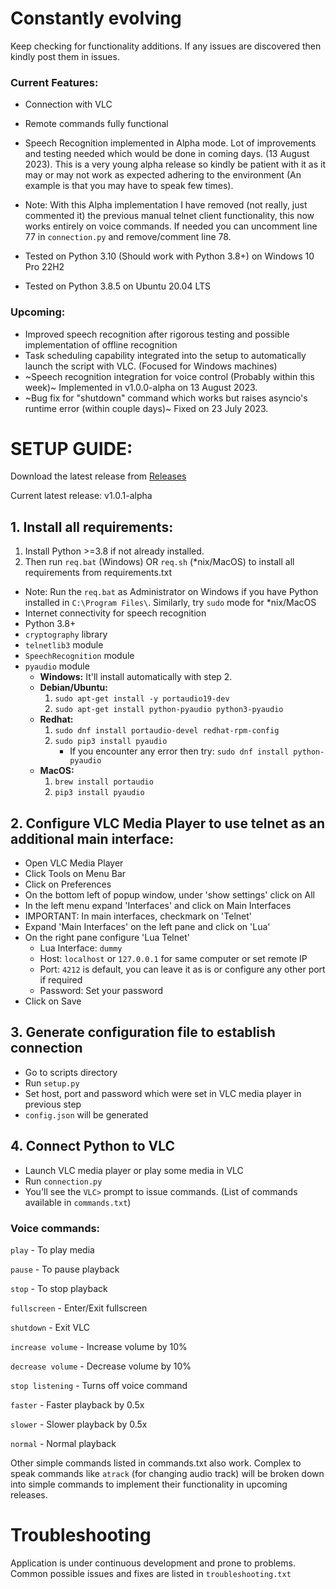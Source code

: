 # Constantly evolving
Keep checking for functionality additions. If any issues are discovered then kindly post them in issues.

### Current Features:
* Connection with VLC
* Remote commands fully functional
* Speech Recognition implemented in Alpha mode. Lot of improvements and testing needed which would be done in coming days. (13 August 2023). This is a very young alpha release so kindly be patient with it as it may or may not work as expected adhering to the environment (An example is that you may have to speak few times).

* Note: With this Alpha implementation I have removed (not really, just commented it) the previous manual telnet client functionality, this now works entirely on voice commands. If needed you can uncomment line 77 in `connection.py` and remove/comment line 78.

* Tested on Python 3.10 (Should work with Python 3.8+) on Windows 10 Pro 22H2
* Tested on Python 3.8.5 on Ubuntu 20.04 LTS

### Upcoming:
* Improved speech recognition after rigorous testing and possible implementation of offline recognition
* Task scheduling capability integrated into the setup to automatically launch the script with VLC. (Focused for Windows machines)
* ~Speech recognition integration for voice control (Probably within this week)~ Implemented in v1.0.0-alpha on 13 August 2023.
* ~Bug fix for "shutdown" command which works but raises asyncio's runtime error (within couple days)~ Fixed on 23 July 2023.

# SETUP GUIDE:

Download the latest release from [Releases](https://github.com/DoofenCorp/Speak-to-VLC/releases)

Current latest release: v1.0.1-alpha

## 1. Install all requirements:

1. Install Python >=3.8 if not already installed.
1. Then run `req.bat` (Windows) OR `req.sh` (*nix/MacOS) to install all requirements from requirements.txt 
* Note: Run the `req.bat` as Administrator on  Windows if you have Python installed in `C:\Program Files\`. Similarly, try `sudo` mode for *nix/MacOS
* Internet connectivity for speech recognition
* Python 3.8+
* `cryptography` library
* `telnetlib3` module
* `SpeechRecognition` module
* `pyaudio` module
    * **Windows:** It'll install automatically with step 2.
    * **Debian/Ubuntu:**
        1. `sudo apt-get install -y portaudio19-dev`
        1. `sudo apt-get install python-pyaudio python3-pyaudio` 
    * **Redhat:**
        1. `sudo dnf install portaudio-devel redhat-rpm-config`
        1. `sudo pip3 install pyaudio`
            * If you encounter any error then try: `sudo dnf install python-pyaudio`
    * **MacOS:** 
        1. `brew install portaudio`
        2. `pip3 install pyaudio`

##    2. Configure VLC Media Player to use telnet as an additional main interface:

* Open VLC Media Player
* Click Tools on Menu Bar
* Click on Preferences
* On the bottom left of popup window, under 'show settings' click on All
* In the left menu expand 'Interfaces' and click on Main Interfaces
* IMPORTANT: In main interfaces, checkmark on 'Telnet'
* Expand 'Main Interfaces' on the left pane and click on 'Lua'
* On the right pane configure 'Lua Telnet'
    * Lua Interface: `dummy`
    * Host: `localhost` or `127.0.0.1` for same computer or set remote IP
    * Port: `4212` is default, you can leave it as is or configure any other port if required
    * Password: Set your password
* Click on Save

## 3. Generate configuration file to establish connection

* Go to scripts directory
* Run `setup.py`
* Set host, port and password which were set in VLC media player in previous step
* `config.json` will be generated

## 4. Connect Python to VLC

* Launch VLC media player or play some media in VLC
* Run `connection.py`
* You'll see the `VLC>` prompt to issue commands. 
(List of commands available in `commands.txt`)

### Voice commands:

`play` - To play media

`pause` - To pause playback

`stop` - To stop playback

`fullscreen` - Enter/Exit fullscreen

`shutdown` - Exit VLC

`increase volume` - Increase volume by 10%

`decrease volume` - Decrease volume by 10%

`stop listening` - Turns off voice command

`faster` - Faster playback by 0.5x

`slower` - Slower playback by 0.5x

`normal` - Normal playback

Other simple commands listed in commands.txt also work. Complex to speak commands like `atrack` (for changing audio track) will be broken down into simple commands to implement their functionality in upcoming releases.

# Troubleshooting

Application is under continuous development and prone to problems. Common possible issues and fixes are listed in `troubleshooting.txt`
